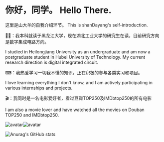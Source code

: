 # 你好，同学。 Hello There. 

这里是山大羊的自我介绍环节。 This is shanDayang's self-introduction.


👨‍🎓：我本科就读于黑龙江大学，现在湖北工业大学的研究生在读，目前研究方向是数字集成电路方向。 

I studied in Heilongjiang University as an undergraduate and am now a postgraduate student in Hubei University of Technology. My current research direction is digital integrated circuit.


⌨：我热爱学习一切我不懂的知识，正在积极的参与各类实习和项目。

I love learning everything I don't know, and I am actively participating in various internships and projects.


🎬：我同时是一名电影爱好者，看过豆瓣TOP250及IMDbtop250的所有电影

I am also a movie lover and have watched all the movies on Douban TOP250 and IMDbtop250.


![avatar](https://img.shields.io/badge/-Verilog-brightgreen)![avatar](https://img.shields.io/badge/-CPP-blue)


![Anurag's GitHub stats](https://github-readme-stats.vercel.app/api?username=shanyangS&show_icons=true&theme=radical)
